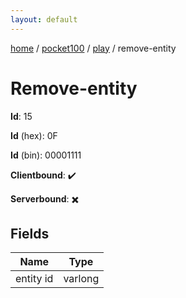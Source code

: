 ```yaml
---
layout: default
---
```


[home](/)  /  [pocket100](/protocol/pocket100)  /  [play](/protocol/pocket100/play)  /  remove-entity

# Remove-entity

**Id**: 15

**Id** (hex): 0F

**Id** (bin): 00001111

**Clientbound**: ✔️

**Serverbound**: ✖️

## Fields

Name | Type
---|---
entity id | varlong

